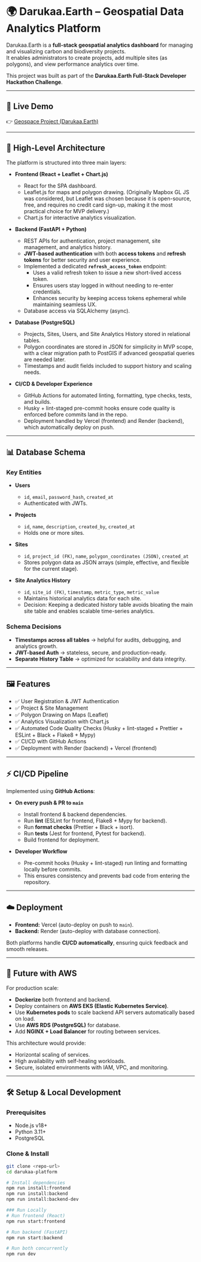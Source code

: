 # 🌍 Darukaa.Earth – Geospatial Data Analytics Platform

Darukaa.Earth is a **full-stack geospatial analytics dashboard** for managing and visualizing carbon and biodiversity projects.  
It enables administrators to create projects, add multiple sites (as polygons), and view performance analytics over time.

This project was built as part of the **Darukaa.Earth Full-Stack Developer Hackathon Challenge**.

---
## 🔗 Live Demo

👉 [Geospace Project (Darukaa.Earth)](https://geospace-project.vercel.app/)

---

## 🚀 High-Level Architecture

The platform is structured into three main layers:

- **Frontend (React + Leaflet + Chart.js)**  
  - React for the SPA dashboard.  
  - Leaflet.js for maps and polygon drawing. (Originally Mapbox GL JS was considered, but Leaflet was chosen because it is open-source, free, and requires no credit card sign-up, making it the most practical choice for MVP delivery.)  
  - Chart.js for interactive analytics visualization.  

- **Backend (FastAPI + Python)**  
  - REST APIs for authentication, project management, site management, and analytics history.  
  - **JWT-based authentication** with both **access tokens** and **refresh tokens** for better security and user experience.  
  - Implemented a dedicated **`refresh_access_token`** endpoint:  
    - Uses a valid refresh token to issue a new short-lived access token.  
    - Ensures users stay logged in without needing to re-enter credentials.  
    - Enhances security by keeping access tokens ephemeral while maintaining seamless UX.  
  - Database access via SQLAlchemy (async).  

- **Database (PostgreSQL)**  
  - Projects, Sites, Users, and Site Analytics History stored in relational tables.  
  - Polygon coordinates are stored in JSON for simplicity in MVP scope, with a clear migration path to PostGIS if advanced geospatial queries are needed later.  
  - Timestamps and audit fields included to support history and scaling needs.  

- **CI/CD & Developer Experience**  
  - GitHub Actions for automated linting, formatting, type checks, tests, and builds.  
  - Husky + lint-staged pre-commit hooks ensure code quality is enforced before commits land in the repo.  
  - Deployment handled by Vercel (frontend) and Render (backend), which automatically deploy on push.  

---

## 📊 Database Schema

### Key Entities

- **Users**  
  - `id`, `email`, `password_hash`, `created_at`  
  - Authenticated with JWTs.  

- **Projects**  
  - `id`, `name`, `description`, `created_by`, `created_at`  
  - Holds one or more sites.  

- **Sites**  
  - `id`, `project_id (FK)`, `name`, `polygon_coordinates (JSON)`, `created_at`  
  - Stores polygon data as JSON arrays (simple, effective, and flexible for the current stage).  

- **Site Analytics History**  
  - `id`, `site_id (FK)`, `timestamp`, `metric_type`, `metric_value`  
  - Maintains historical analytics data for each site.  
  - Decision: Keeping a dedicated history table avoids bloating the main site table and enables scalable time-series analytics.  

### Schema Decisions

- **Timestamps across all tables** → helpful for audits, debugging, and analytics growth.  
- **JWT-based Auth** → stateless, secure, and production-ready.  
- **Separate History Table** → optimized for scalability and data integrity.  

---

## 🖼️ Features

- ✅ User Registration & JWT Authentication  
- ✅ Project & Site Management  
- ✅ Polygon Drawing on Maps (Leaflet)  
- ✅ Analytics Visualization with Chart.js  
- ✅ Automated Code Quality Checks (Husky + lint-staged + Prettier + ESLint + Black + Flake8 + Mypy)  
- ✅ CI/CD with GitHub Actions  
- ✅ Deployment with Render (backend) + Vercel (frontend)  

---

## ⚡ CI/CD Pipeline

Implemented using **GitHub Actions**:

- **On every push & PR to `main`**  
  - Install frontend & backend dependencies.  
  - Run **lint** (ESLint for frontend, Flake8 + Mypy for backend).  
  - Run **format checks** (Prettier + Black + isort).  
  - Run **tests** (Jest for frontend, Pytest for backend).  
  - Build frontend for deployment.  

- **Developer Workflow**  
  - Pre-commit hooks (Husky + lint-staged) run linting and formatting locally before commits.  
  - This ensures consistency and prevents bad code from entering the repository.  

---

## ☁️ Deployment

- **Frontend:** Vercel (auto-deploy on push to `main`).  
- **Backend:** Render (auto-deploy with database connection).  

Both platforms handle **CI/CD automatically**, ensuring quick feedback and smooth releases.  

---

## 🔮 Future with AWS

For production scale:  
- **Dockerize** both frontend and backend.  
- Deploy containers on **AWS EKS (Elastic Kubernetes Service)**.  
- Use **Kubernetes pods** to scale backend API servers automatically based on load.  
- Use **AWS RDS (PostgreSQL)** for database.  
- Add **NGINX + Load Balancer** for routing between services.  

This architecture would provide:  
- Horizontal scaling of services.  
- High availability with self-healing workloads.  
- Secure, isolated environments with IAM, VPC, and monitoring.  

---

## 🛠 Setup & Local Development

### Prerequisites
- Node.js v18+  
- Python 3.11+  
- PostgreSQL  

### Clone & Install
```bash
git clone <repo-url>
cd darukaa-platform

# Install dependencies
npm run install:frontend
npm run install:backend
npm run install:backend-dev

### Run Locally
# Run frontend (React)
npm run start:frontend

# Run backend (FastAPI)
npm run start:backend

# Run both concurrently
npm run dev

